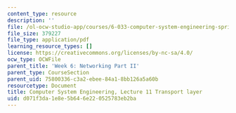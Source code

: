 ```yaml
---
content_type: resource
description: ''
file: /ol-ocw-studio-app/courses/6-033-computer-system-engineering-spring-2018/d071f3da1e8e5b646e220525783eb2ba_MIT6_033S18lec11.pdf
file_size: 379227
file_type: application/pdf
learning_resource_types: []
license: https://creativecommons.org/licenses/by-nc-sa/4.0/
ocw_type: OCWFile
parent_title: 'Week 6: Networking Part II'
parent_type: CourseSection
parent_uid: 75800336-c3a2-ebee-84a1-8bb126a5a60b
resourcetype: Document
title: Computer System Engineering, Lecture 11 Transport layer
uid: d071f3da-1e8e-5b64-6e22-0525783eb2ba
---
```

